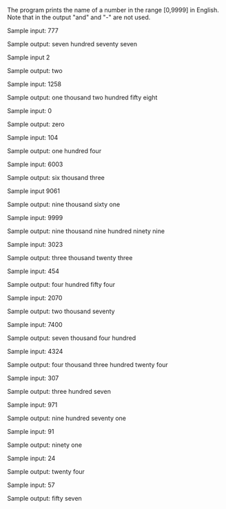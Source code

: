 The program prints the name of a number in the range [0,9999] in English. Note that in the output "and" and "-" are not used.

Sample input: 777

Sample output: seven hundred seventy seven

Sample input 2

Sample output: two

Sample input: 1258

Sample output: one thousand two hundred fifty eight

Sample input: 0

Sample output: zero

Sample input: 104

Sample output: one hundred four

Sample input: 6003

Sample output: six thousand three

Sample input 9061

Sample output: nine thousand sixty one

Sample input: 9999

Sample output: nine thousand nine hundred ninety nine

Sample input: 3023

Sample output: three thousand twenty three

Sample input: 454

Sample output: four hundred fifty four

Sample input: 2070

Sample output: two thousand seventy

Sample input: 7400

Sample output: seven thousand four hundred

Sample input: 4324

Sample output: four thousand three hundred twenty four

Sample input: 307

Sample output: three hundred seven

Sample input: 971

Sample output: nine hundred seventy one

Sample input: 91

Sample output: ninety one

Sample input: 24

Sample output: twenty four

Sample input: 57

Sample output: fifty seven
